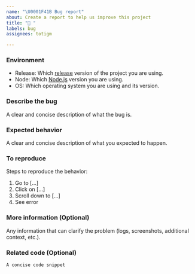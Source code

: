 ```yaml
---
name: "\U0001F41B Bug report"
about: Create a report to help us improve this project
title: "🐛 "
labels: bug
assignees: totigm

---
```


### Environment
- Release: Which [release](https://github.com/totigm/whatsapp-bot/releases) version of the project you are using.
- Node: Which [Node.js](https://nodejs.org/) version you are using.
- OS: Which operating system you are using and its version.

### Describe the bug
A clear and concise description of what the bug is.

### Expected behavior
A clear and concise description of what you expected to happen.

### To reproduce
Steps to reproduce the behavior:
1. Go to [...]
2. Click on [...]
3. Scroll down to [...]
4. See error

### More information (Optional)
Any information that can clarify the problem (logs, screenshots, additional context, etc.).

### Related code (Optional)
`A concise code snippet`
